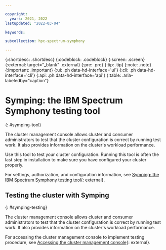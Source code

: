 ```yaml
---

copyright:
  years: 2021, 2022
lastupdated: "2022-03-04"

keywords: 

subcollection: hpc-spectrum-symphony

---
```


{:shortdesc: .shortdesc}
{:codeblock: .codeblock}
{:screen: .screen}
{:external: target="_blank" .external}
{:pre: .pre}
{:tip: .tip}
{:note: .note}
{:important: .important}
{:ui: .ph data-hd-interface='ui'}
{:cli: .ph data-hd-interface='cli'}
{:api: .ph data-hd-interface='api'}
{:table: .aria-labeledby="caption"}

# Symping: the IBM Spectrum Symphony testing tool
{: #symping-tool}

The cluster management console allows cluster and consumer administrators to test that the cluster configuration is correct by running test work. It also provides information on the cluster's workload performance.

Use this tool to test your cluster configuration. Running this tool is often the last step in installation to make sure you have configured your cluster properly.

For settings, authorization, and configuration information, see [Symping: the IBM Spectrum Symphony testing tool](https://www.ibm.com/docs/en/spectrum-symphony/7.3.2?topic=workload-symping-spectrum-symphony-testing-tool){: external}.

## Testing the cluster with Symping
{: #symping-testing}

The cluster management console allows cluster and consumer administrators to test that the cluster configuration is correct by running test work. It also provides information on the cluster's workload performance.

For accessing the cluster management console to implement testing procedure, see [Accessing the cluster management console](https://www.ibm.com/docs/en/spectrum-symphony/7.3.1?topic=cluster-accessing-management-console#accessing_PMC){: external}.

